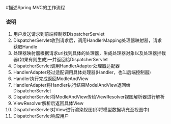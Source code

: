 #描述Spring MVC的工作流程
### 说明

1. 用户发送请求到前端控制器DispatcherServlet
1. DispatcherServlet收到请求后，调用HandlerMapping处理器映射器，请求获取Handle
1. 处理器映射器根据请求url找到具体的处理器，生成处理器对象以及处理器拦截器(如果有则生成)一并返回给DispatcherServlet
1. DispatcherServlet调用HandlerAdapter处理器适配器
1. HandlerAdapter经过适配调用具体处理器(Handler，也叫后端控制器)
1. Handler执行完成返回ModleAndView
1. HandlerAdapter将Handler执行结果ModelAndView返回给DispatcherServlet
1. DispatcherServlet将ModleAndView传给ViewResolver视图解析器进行解析
1. ViewResolver解析后返回具体View
1. DispatcherServlet对View进行渲染视图(即将模型数据填充至视图中)
1. DispatcherServlet响应用户
